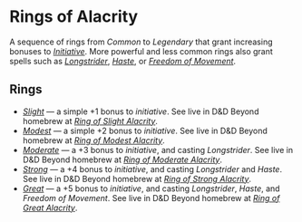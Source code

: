 # Rings of Alacrity

A sequence of rings from _Common_ to _Legendary_ that grant increasing bonuses
to
[_Initiative_](https://www.dndbeyond.com/sources/dnd/free-rules/rules-glossary#Initiative).
More powerful and less common rings also grant spells such as
[_Longstrider_](https://www.dndbeyond.com/spells/2619004-longstrider),
[_Haste_](https://www.dndbeyond.com/spells/2619141-haste), or [_Freedom of
Movement_](https://www.dndbeyond.com/spells/2618921-freedom-of-movement).

## Rings

- [_Slight_](./1-ring-of-slight-alacrity-basic-information) &mdash; a simple
  +1 bonus to _initiative_.
  See live in D&amp;D Beyond homebrew at [_Ring of Slight
  Alacrity_](https://www.dndbeyond.com/magic-items/9290693-ring-of-slight-alacrity).
- [_Modest_](./2-ring-of-modest-alacrity-basic-information) &mdash; a simple
  +2 bonus to _initiative_.
  See live in D&amp;D Beyond homebrew at [_Ring of Modest
  Alacrity_](https://www.dndbeyond.com/magic-items/9290688-ring-of-modest-alacrity).
- [_Moderate_](./3-ring-of-moderate-alacrity-basic-information) &mdash; a +3
  bonus to _initiative_, and casting _Longstrider_.
  See live in D&amp;D Beyond homebrew at [_Ring of Moderate
  Alacrity_](https://www.dndbeyond.com/magic-items/9290684-ring-of-moderate-alacrity).
- [_Strong_](./4-ring-of-strong-alacrity-basic-information) &mdash; a +4
  bonus to _initiative_, and casting _Longstrider_ and _Haste_.
  See live in D&amp;D Beyond homebrew at [_Ring of Strong
  Alacrity_](https://www.dndbeyond.com/magic-items/9290998-ring-of-strong-alacrity).
- [_Great_](./5-ring-of-great-alacrity-basic-information) &mdash; a +5
  bonus to _initiative_, and casting _Longstrider_, _Haste_, and _Freedom of
  Movement_.
  See live in D&amp;D Beyond homebrew at [_Ring of Great
  Alacrity_](https://www.dndbeyond.com/magic-items/9302841-ring-of-great-alacrity).
